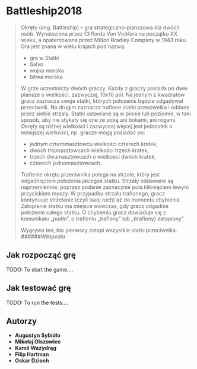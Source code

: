# Battleship2018

>Okręty (ang. Battleship) – gra strategiczno-planszowa dla dwóch osób.
Wynaleziona przez Clifforda Von Vicklera na początku XX wieku, a opatentowana
przez Milton Bradley Company w 1943 roku. Gra jest znana w wielu krajach pod nazwą: 
>+ gra w Statki
>+ Salvo
>+ wojna morska
>+ bitwa morska
>
>W grze uczestniczy dwóch graczy.
Każdy z graczy posiada po dwie plansze o wielkości, zazwyczaj, 10x10 pól. 
Na jednym z kwadratów gracz zaznacza swoje statki, których położenie będzie odgadywał przeciwnik.
Na drugim zaznacza trafione statki przeciwnika i oddane przez siebie strzały. 
Statki ustawiane są w pionie lub poziomie, w taki sposób,
aby nie stykały się one ze sobą ani bokami, ani rogami.
Okręty są różnej wielkości i zazwyczaj więcej jest jednostek o mniejszej wielkości,
np. gracze mogą posiadać po:
>+ jednym czteromasztowcu wielkości czterech kratek,
>+ dwóch trójmasztowcach wielkości trzech kratek,
>+ trzech dwumasztowcach o wielkości dwóch kratek,
>+ czterech jednomasztowcach.
>
>Trafienie okrętu przeciwnika polega na strzale,
który jest odgadnięciem położenia jakiegoś statku.
Strzały oddawane są naprzemiennie, poprzez podanie zaznacznie pola kliknięciem
lewym przyciskiem myszy. W przypadku strzału trafionego, gracz kontynuuje strzelanie
(czyli swój ruch) aż do momentu chybienia. Zatopienie statku ma miejsce wówczas,
gdy gracz odgadnie położenie całego statku. O chybieniu gracz dowiaduje się z komunikatu „pudło”,
o trafieniu „trafiony” lub „(trafiony) zatopiony”.
>
>Wygrywa ten, kto pierwszy zatopi wszystkie statki przeciwnika.  
>######*Wikipedia*

## Jak rozpocząć grę

TODO:
To start the game....

## Jak testować grę

TODO:
To run the tests....

## Autorzy

* **Augustyn Sybidło** 
* **Mikołaj Olszowiec** 
* **Kamil Ważydrąg** 
* **Filip Hartman** 
* **Oskar Dzioch** 

